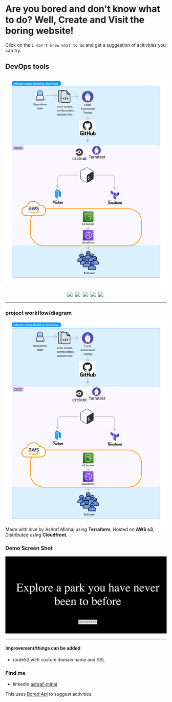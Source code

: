 # Are you bored and don't know what to do? Well, Create and Visit the boring website!
 Click on the `I don't know what to do` and get a suggestion of acitivities you can try.

## DevOps tools 

![diagram](docs/full-flow.png)
-----------

<div align="center">

![](https://img.shields.io/badge/Terraform-1.3.3-white?style=plastic&logo=terraform)&nbsp;
![](https://img.shields.io/badge/CircleCI%20config-2.1-white?style=plastic&logo=circleci)&nbsp;
![](https://img.shields.io/badge/Go-%3E1.16.5-lightseagreen?style=plastic&logo=go)&nbsp;
![](https://img.shields.io/badge/html--orange?style=plastic&logo=html5)&nbsp;
![](https://img.shields.io/badge/JavaScript-a%20little-yellow?style=plastic&logo=javascript)&nbsp;

</div>

----------

### project workflow/diagram

![diagram](docs/full-flow.png)
Made with love by Ashraf Minhaj using **Terraform**, Hosted on **AWS s3**, Distributed using **Cloudfront**.

### Demo Screen Shot
![cover](docs/ss.png)

------

#### Improvement/things can be added
* route53 with custom domain name and SSL

### Find me 
* linkedin [ashraf-minaj](https://www.linkedin.com/in/ashraf-minhaj)

This uses [Bored Api](https://www.boredapi.com) to suggest activities.
